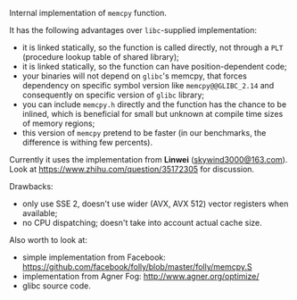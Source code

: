 Internal implementation of `memcpy` function.

It has the following advantages over `libc`-supplied implementation:
- it is linked statically, so the function is called directly, not through a `PLT` (procedure lookup table of shared library);
- it is linked statically, so the function can have position-dependent code;
- your binaries will not depend on `glibc`'s memcpy, that forces dependency on specific symbol version like `memcpy@@GLIBC_2.14` and consequently on specific version of `glibc` library;
- you can include `memcpy.h` directly and the function has the chance to be inlined, which is beneficial for small but unknown at compile time sizes of memory regions;
- this version of `memcpy` pretend to be faster (in our benchmarks, the difference is withing few percents).

Currently it uses the implementation from **Linwei** (skywind3000@163.com).
Look at https://www.zhihu.com/question/35172305 for discussion.

Drawbacks:
- only use SSE 2, doesn't use wider (AVX, AVX 512) vector registers when available;
- no CPU dispatching; doesn't take into account actual cache size.

Also worth to look at:
- simple implementation from Facebook: https://github.com/facebook/folly/blob/master/folly/memcpy.S
- implementation from Agner Fog: http://www.agner.org/optimize/
- glibc source code.

